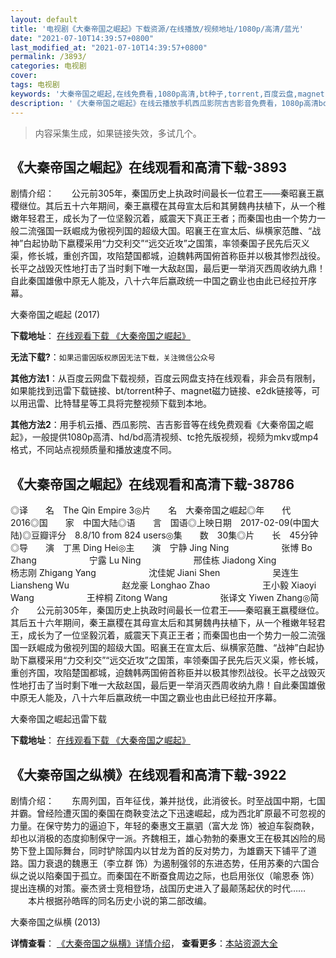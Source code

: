 ```yaml
---
layout: default
title: '电视剧《大秦帝国之崛起》下载资源/在线播放/视频地址/1080p/高清/蓝光'
date: "2021-07-10T14:39:57+0800"
last_modified_at: "2021-07-10T14:39:57+0800"
permalink: /3893/
categories: 电视剧
cover:
tags: 电视剧
keywords: '大秦帝国之崛起,在线免费看,1080p高清,bt种子,torrent,百度云盘,magnet,磁力链,迅雷下载资源'
description: '《大秦帝国之崛起》在线云播放手机西瓜影院吉吉影音免费看，1080p高清bd/hd未删减完整版和tc抢先枪版，mkv/mp4格式，附带bt/torrent种子、magnet/磁力链、百度云盘、网盘资源迅雷下载链接'
---
```


>内容采集生成，如果链接失效，多试几个。


## 《大秦帝国之崛起》在线观看和高清下载-3893

剧情介绍：　　公元前305年，秦国历史上执政时间最长一位君王——秦昭襄王嬴稷继位。其后五十六年期间，秦王嬴稷在其母宣太后和其舅魏冉扶植下，从一个稚嫩年轻君王，成长为了一位坚毅沉着，威震天下真正王者；而秦国也由一个势力一般二流强国一跃崛成为傲视列国的超级大国。昭襄王在宣太后、纵横家范醀、“战神”白起协助下嬴稷采用“力交利交”“远交近攻”之国策，率领秦国子民先后灭义渠，修长城，重创齐国，攻陷楚国都城，迫魏韩两国俯首称臣并以极其惨烈战役。长平之战毁灭性地打击了当时剩下唯一大敌赵国，最后更一举消灭西周收纳九鼎！自此秦国雄傲中原无人能及，八十六年后嬴政统一中国之霸业也由此已经拉开序幕。


大秦帝国之崛起 (2017)

**下载地址**： [在线观看下载 《大秦帝国之崛起》](https://www.btbtdy.me/btdy/dy10031.html) 


**无法下载?**：`如果迅雷因版权原因无法下载，关注微信公众号 `

**其他方法1**：从百度云网盘下载视频，百度云网盘支持在线观看，非会员有限制，如果能找到迅雷下载链接、bt/torrent种子、magnet磁力链接、e2dk链接等，可以用迅雷、比特彗星等工具将完整视频下载到本地。

**其他方法2**：用手机云播、西瓜影院、吉吉影音等在线免费观看《大秦帝国之崛起》，一般提供1080p高清、hd/bd高清视频、tc抢先版视频，视频为mkv或mp4格式，不同站点视频质量和播放速度不同。


## 《大秦帝国之崛起》在线观看和高清下载-38786

◎译　　名　The Qin Empire 3◎片　　名　大秦帝国之崛起◎年　　代　2016◎国　　家　中国大陆◎语　　言　国语◎上映日期　2017-02-09(中国大陆)◎豆瓣评分　8.8/10 from 824 users◎集　　数　30集◎片　　长　45分钟◎导　　演　丁黑 Ding Hei◎主　　演　宁静 Jing Ning　　　　　　张博 Bo Zhang　　　　　　宁露 Lu Ning　　　　　　邢佳栋 Jiadong Xing　　　　　　杨志刚 Zhigang Yang　　　　　　沈佳妮 Jiani Shen　　　　　　吴连生 Liansheng Wu　　　　　　赵龙豪 Longhao Zhao　　　　　　王小毅 Xiaoyi Wang　　　　　　王梓桐 Zitong Wang　　　　　　张译文 Yiwen Zhang◎简　　介　　公元前305年，秦国历史上执政时间最长一位君王——秦昭襄王嬴稷继位。其后五十六年期间，秦王嬴稷在其母宣太后和其舅魏冉扶植下，从一个稚嫩年轻君王，成长为了一位坚毅沉着，威震天下真正王者；而秦国也由一个势力一般二流强国一跃崛成为傲视列国的超级大国。昭襄王在宣太后、纵横家范醀、“战神”白起协助下嬴稷采用“力交利交”“远交近攻”之国策，率领秦国子民先后灭义渠，修长城，重创齐国，攻陷楚国都城，迫魏韩两国俯首称臣并以极其惨烈战役。长平之战毁灭性地打击了当时剩下唯一大敌赵国，最后更一举消灭西周收纳九鼎！自此秦国雄傲中原无人能及，八十六年后嬴政统一中国之霸业也由此已经拉开序幕。


大秦帝国之崛起迅雷下载

**下载地址**： [在线观看下载 《大秦帝国之崛起》](https://www.993dy.com//vod-detail-id-25301.html) 


## 《大秦帝国之纵横》在线观看和高清下载-3922

剧情介绍：　　东周列国，百年征伐，兼并挞伐，此消彼长。时至战国中期，七国并霸。曾经险遭灭国的秦国在商鞅变法之下迅速崛起，成为西北旷原最不可忽视的力量。在保守势力的逼迫下，年轻的秦惠文王嬴驷（富大龙 饰）被迫车裂商鞅，却也以消极的态度抑制保守一派。齐魏相王，雄心勃勃的秦惠文王在极其凶险的局势下登上国际舞台，同时铲除国内以甘龙为首的反对势力，为雄霸天下铺平了道路。国力衰退的魏惠王（李立群 饰）为遏制强邻的东进态势，任用苏秦的六国合纵之说以陷秦国于孤立。而秦国在不断蚕食周边之际，也启用张仪（喻恩泰 饰）提出连横的对策。豪杰贤士竞相登场，战国历史进入了最颠荡起伏的时代…… 　　本片根据孙皓晖的同名历史小说的第二部改编。


大秦帝国之纵横 (2013)

**详情查看**： [《大秦帝国之纵横》详情介绍](/movie/3922/)， **查看更多**：[本站资源大全](/movie/t/all/)

